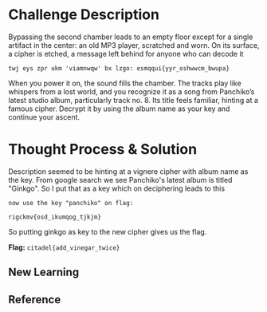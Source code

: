 # Challenge Description
Bypassing the second chamber leads to an empty floor except for a single artifact in the center: an old MP3 player, scratched and worn. On its surface, a cipher is etched, a message left behind for anyone who can decode it

`twj eys zpr ukm 'viamnwqw' bx lzgo: esmqqui{yyr_oshwwcm_bwupa}`

When you power it on, the sound fills the chamber. The tracks play like whispers from a lost world, and you recognize it as a song from Panchiko’s latest studio album, particularly track no. 8. Its title feels familiar, hinting at a famous cipher. Decrypt it by using the album name as your key and continue your ascent.
# Thought Process & Solution
Description seemed to be hinting at a vignere cipher with album name as the key. From google search we see Panchiko's latest album is titled "Ginkgo". So I put that as a key which on deciphering leads to this

`now use the key "panchiko" on flag:`

`rigckmv{osd_ikumqog_tjkjm}`

So putting ginkgo as key to the new cipher gives us the flag.

**Flag:** `citadel{add_vinegar_twice}`
## New Learning
## Reference
